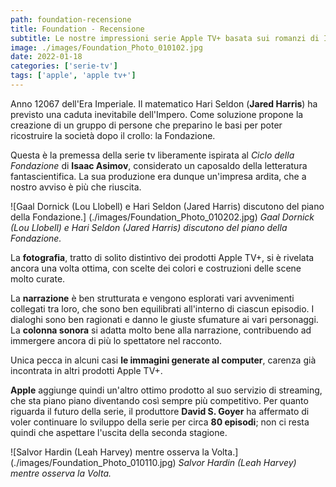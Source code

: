 ```yaml
---
path: foundation-recensione
title: Foundation - Recensione
subtitle: Le nostre impressioni serie Apple TV+ basata sui romanzi di Isaac Asimov
image: ./images/Foundation_Photo_010102.jpg
date: 2022-01-18
categories: ['serie-tv']
tags: ['apple', 'apple tv+']
---
```


Anno 12067 dell'Era Imperiale. Il matematico Hari Seldon (**Jared Harris**) ha previsto una caduta inevitabile dell'Impero. Come soluzione propone la creazione di un gruppo di persone che preparino le basi per poter ricostruire la società dopo il crollo: la Fondazione.

Questa è la premessa della serie tv liberamente ispirata al *Ciclo della Fondazione* di **Isaac Asimov**, considerato un caposaldo della letteratura fantascientifica. La sua produzione era dunque un'impresa ardita, che a nostro avviso è più che riuscita.

![Gaal Dornick (Lou Llobell) e Hari Seldon (Jared Harris) discutono del piano della Fondazione.] (./images/Foundation_Photo_010202.jpg)
*Gaal Dornick (Lou Llobell) e Hari Seldon (Jared Harris) discutono del piano della Fondazione.*

La **fotografia**, tratto di solito distintivo dei prodotti Apple TV+, si è rivelata ancora una volta ottima, con scelte dei colori e costruzioni delle scene molto curate.

La **narrazione** è ben strutturata e vengono esplorati vari avvenimenti collegati tra loro, che sono ben equilibrati all'interno di ciascun episodio. I dialoghi sono ben ragionati e danno le giuste sfumature ai vari personaggi.
La **colonna sonora** si adatta molto bene alla narrazione, contribuendo ad immergere ancora di più lo spettatore nel racconto.

Unica pecca in alcuni casi **le immagini generate al computer**, carenza già incontrata in altri prodotti Apple TV+.

**Apple** aggiunge quindi un'altro ottimo prodotto al suo servizio di streaming, che sta piano piano diventando così sempre più competitivo.
Per quanto riguarda il futuro della serie, il produttore **David S. Goyer** ha affermato di voler continuare lo sviluppo della serie per circa **80 episodi**; non ci resta quindi che aspettare l'uscita della seconda stagione.

![Salvor Hardin (Leah Harvey) mentre osserva la Volta.] (./images/Foundation_Photo_010110.jpg)
*Salvor Hardin (Leah Harvey) mentre osserva la Volta.*